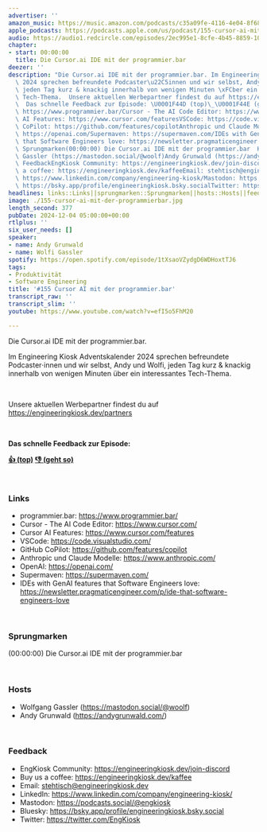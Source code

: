 ```yaml
---
advertiser: ''
amazon_music: https://music.amazon.com/podcasts/c35a09fe-4116-4e04-8f68-77d61b112e46/episodes/20f40d85-b39b-452a-9777-bad4c5324985/engineering-kiosk-155-cursor-ai-mit-der-programmier-bar
apple_podcasts: https://podcasts.apple.com/us/podcast/155-cursor-ai-mit-der-programmier-bar/id1603082924?i=1000679158241&uo=4
audio: https://audio1.redcircle.com/episodes/2ec995e1-8cfe-4b45-8859-10d85dd3de1b/stream.mp3
chapter:
- start: 00:00:00
  title: Die Cursor.ai IDE mit der programmier.bar
deezer: ''
description: "Die Cursor.ai IDE mit der programmier.bar. Im Engineering Kiosk Adventskalender\
  \ 2024 sprechen befreundete Podcaster\u22C5innen und wir selbst, Andy und Wolfi,\
  \ jeden Tag kurz & knackig innerhalb von wenigen Minuten \xFCber ein interessantes\
  \ Tech-Thema.  Unsere aktuellen Werbepartner findest du auf https://engineeringkiosk.dev/partners\
  \  Das schnelle Feedback zur Episode: \U0001F44D (top)\_\U0001F44E (geht so)  Linksprogrammier.bar:\
  \ https://www.programmier.bar/Cursor - The AI Code Editor: https://www.cursor.com/Cursor\
  \ AI Features: https://www.cursor.com/featuresVSCode: https://code.visualstudio.com/GitHub\
  \ CoPilot: https://github.com/features/copilotAnthropic und Claude Modelle: https://www.anthropic.com/OpenAI:\
  \ https://openai.com/Supermaven: https://supermaven.com/IDEs with GenAI features\
  \ that Software Engineers love: https://newsletter.pragmaticengineer.com/p/ide-that-software-engineers-love\
  \ Sprungmarken(00:00:00) Die Cursor.ai IDE mit der programmier.bar  HostsWolfgang\
  \ Gassler (https://mastodon.social/@woolf)Andy Grunwald (https://andygrunwald.com/)\
  \ FeedbackEngKiosk Community: https://engineeringkiosk.dev/join-discord\_Buy us\
  \ a coffee: https://engineeringkiosk.dev/kaffeeEmail: stehtisch@engineeringkiosk.devLinkedIn:\
  \ https://www.linkedin.com/company/engineering-kiosk/Mastodon: https://podcasts.social/@engkioskBluesky:\
  \ https://bsky.app/profile/engineeringkiosk.bsky.socialTwitter: https://twitter.com/EngKiosk"
headlines: links::Links||sprungmarken::Sprungmarken||hosts::Hosts||feedback::Feedback
image: ./155-cursor-ai-mit-der-programmierbar.jpg
length_second: 377
pubDate: 2024-12-04 05:00:00+00:00
rtlplus: ''
six_user_needs: []
speaker:
- name: Andy Grunwald
- name: Wolfi Gassler
spotify: https://open.spotify.com/episode/1tXsaoVZydgD6WDHoxtTJ6
tags:
- Produktivität
- Software Engineering
title: '#155 Cursor AI mit der programmier.bar'
transcript_raw: ''
transcript_slim: ''
youtube: https://www.youtube.com/watch?v=efI5o5FhM20

---
```

<p>Die Cursor.ai IDE mit der programmier.bar.</p><p>Im Engineering Kiosk Adventskalender 2024 sprechen befreundete Podcaster⋅innen und wir selbst, Andy und Wolfi, jeden Tag kurz &amp; knackig innerhalb von wenigen Minuten über ein interessantes Tech-Thema.</p><p><br></p><p>Unsere aktuellen Werbepartner findest du auf <a href="https://engineeringkiosk.dev/partners">https://engineeringkiosk.dev/partners</a></p><p><br></p><p><strong>Das schnelle Feedback zur Episode:</strong></p><p><a href="https://api.openpodcast.dev/feedback/155/upvote" rel="nofollow"><strong>👍 (top)</strong></a><strong> </strong><a href="https://api.openpodcast.dev/feedback/155/downvote" rel="nofollow"><strong>👎 (geht so)</strong></a></p><p><br></p><h3 id="links">Links</h3><ul><li>programmier.bar: <a href="https://www.programmier.bar/" rel="nofollow">https://www.programmier.bar/</a></li><li>Cursor - The AI Code Editor: <a href="https://www.cursor.com/" rel="nofollow">https://www.cursor.com/</a></li><li>Cursor AI Features: <a href="https://www.cursor.com/features" rel="nofollow">https://www.cursor.com/features</a></li><li>VSCode: <a href="https://code.visualstudio.com/" rel="nofollow">https://code.visualstudio.com/</a></li><li>GitHub CoPilot: <a href="https://github.com/features/copilot" rel="nofollow">https://github.com/features/copilot</a></li><li>Anthropic und Claude Modelle: <a href="https://www.anthropic.com/" rel="nofollow">https://www.anthropic.com/</a></li><li>OpenAI: <a href="https://openai.com/" rel="nofollow">https://openai.com/</a></li><li>Supermaven: <a href="https://supermaven.com/" rel="nofollow">https://supermaven.com/</a></li><li>IDEs with GenAI features that Software Engineers love: <a href="https://newsletter.pragmaticengineer.com/p/ide-that-software-engineers-love" rel="nofollow">https://newsletter.pragmaticengineer.com/p/ide-that-software-engineers-love</a></li></ul><p><br></p><h3 id="sprungmarken">Sprungmarken</h3><p>(00:00:00) Die Cursor.ai IDE mit der programmier.bar</p><p><br></p><h3 id="hosts">Hosts</h3><ul><li>Wolfgang Gassler (<a href="https://mastodon.social/@woolf" rel="nofollow">https://mastodon.social/@woolf</a>)</li><li>Andy Grunwald (<a href="https://andygrunwald.com/" rel="nofollow">https://andygrunwald.com/</a>)</li></ul><p><br></p><h3 id="feedback">Feedback</h3><ul><li>EngKiosk Community: <a href="https://engineeringkiosk.dev/join-discord">https://engineeringkiosk.dev/join-discord</a> </li><li>Buy us a coffee: <a href="https://engineeringkiosk.dev/kaffee">https://engineeringkiosk.dev/kaffee</a></li><li>Email: <a href="mailto:stehtisch@engineeringkiosk.dev" rel="nofollow">stehtisch@engineeringkiosk.dev</a></li><li>LinkedIn: <a href="https://www.linkedin.com/company/engineering-kiosk/" rel="nofollow">https://www.linkedin.com/company/engineering-kiosk/</a></li><li>Mastodon: <a href="https://podcasts.social/@engkiosk" rel="nofollow">https://podcasts.social/@engkiosk</a></li><li>Bluesky: <a href="https://bsky.app/profile/engineeringkiosk.bsky.social" rel="nofollow">https://bsky.app/profile/engineeringkiosk.bsky.social</a></li><li>Twitter: <a href="https://twitter.com/EngKiosk" rel="nofollow">https://twitter.com/EngKiosk</a></li></ul>